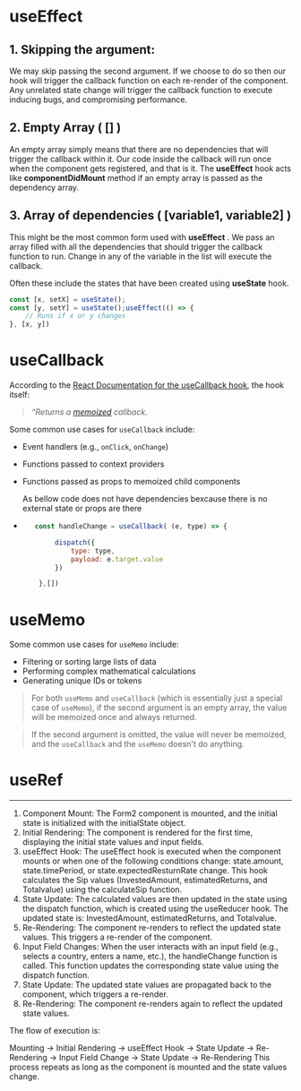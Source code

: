 # useEffect

## 1. Skipping the argument:

We may skip passing the second argument. If we choose to do so then our hook will trigger the callback function on each re-render of the component. Any unrelated state change will trigger the callback function to execute inducing bugs, and compromising performance.

## **2. Empty Array ( [] )**

An empty array simply means that there are no dependencies that will trigger the callback within it. Our code inside the callback will run once when the component gets registered, and that is it. The **useEffect** hook acts like **componentDidMount** method if an empty array is passed as the dependency array.

## **3. Array of dependencies ( [variable1, variable2] )**

This might be the most common form used with  **useEffect** . We pass an array filled with all the dependencies that should trigger the callback function to run. Change in any of the variable in the list will execute the callback.

Often these include the states that have been created using **useState** hook.

```javascript
const [x, setX] = useState();
const [y, setY] = useState();useEffect(() => {
    // Runs if x or y changes
}, [x, y])
```

# useCallback

According to the [React Documentation for the useCallback hook](https://reactjs.org/docs/hooks-reference.html#usecallback), the hook itself:

> *“Returns a *[*memoized*](https://en.wikipedia.org/wiki/Memoization)* callback.*



Some common use cases for `useCallback` include:

* Event handlers (e.g., `onClick`, `onChange`)
* Functions passed to context providers
* Functions passed as props to memoized child components

  As bellow code does not have dependencies bexcause there is no external state or props are there
* ```javascript
     const handleChange = useCallback( (e, type) => {

          dispatch({
              type: type,
              payload: e.target.value
          })

      },[])
  ```

# useMemo

Some common use cases for `useMemo` include:

* Filtering or sorting large lists of data
* Performing complex mathematical calculations
* Generating unique IDs or tokens

> For both `useMemo` and `useCallback` (which is essentially just a special case of `useMemo`), if the second argument is an empty array, the value will be memoized once and always returned.

> If the second argument is omitted, the value will never be memoized, and the `useCallback` and the `useMemo` doesn't do anything.




# useRef

---

1. Component Mount: The Form2 component is mounted, and the initial state is initialized with the initialState object.
2. Initial Rendering: The component is rendered for the first time, displaying the initial state values and input fields.
3. useEffect Hook: The useEffect hook is executed when the component mounts or when one of the following conditions change: state.amount, state.timePeriod, or state.expectedResturnRate change. This hook calculates the Sip values (InvestedAmount, estimatedReturns, and Totalvalue) using the calculateSip function.
4. State Update: The calculated values are then updated in the state using the dispatch function, which is created using the useReducer hook. The updated state is: InvestedAmount, estimatedReturns, and Totalvalue.
5. Re-Rendering: The component re-renders to reflect the updated state values. This triggers a re-render of the component.
6. Input Field Changes: When the user interacts with an input field (e.g., selects a country, enters a name, etc.), the handleChange function is called. This function updates the corresponding state value using the dispatch function.
7. State Update: The updated state values are propagated back to the component, which triggers a re-render.
8. Re-Rendering: The component re-renders again to reflect the updated state values.

The flow of execution is:

Mounting -> Initial Rendering -> useEffect Hook -> State Update -> Re-Rendering -> Input Field Change -> State Update -> Re-Rendering
This process repeats as long as the component is mounted and the state values change.
